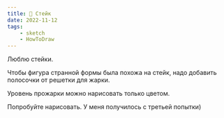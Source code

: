 ```yaml
---
title: 🥩 Стейк
date: 2022-11-12
tags:
    - sketch
    - HowToDraw
---
```


Люблю стейки.

Чтобы фигура странной формы была похожа на стейк, надо добавить полосочки от решетки для жарки.

Уровень прожарки можно нарисовать только цветом.

Попробуйте нарисовать. У меня получилось с третьей попытки)
